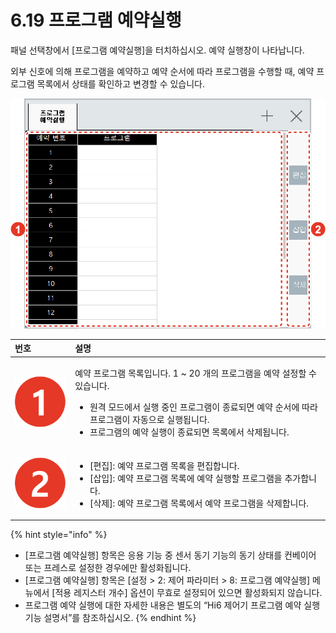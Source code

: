 # 6.19 프로그램 예약실행

패널 선택창에서 \[프로그램 예약실행\]을 터치하십시오. 예약 실행창이 나타납니다.

외부 신호에 의해 프로그램을 예약하고 예약 순서에 따라 프로그램을 수행할 때, 예약 프로그램 목록에서 상태를 확인하고 변경할 수 있습니다.

![&#xADF8;&#xB9BC; 51 &#xD504;&#xB85C;&#xADF8;&#xB7A8; &#xC608;&#xC57D; &#xC2E4;&#xD589; &#xD654;&#xBA74;](../.gitbook/assets/image%20%28179%29%20%281%29.png)



<table>
  <thead>
    <tr>
      <th style="text-align:left">&#xBC88;&#xD638;</th>
      <th style="text-align:left">&#xC124;&#xBA85;</th>
    </tr>
  </thead>
  <tbody>
    <tr>
      <td style="text-align:left">
        <img src="../.gitbook/assets/c1.png" alt/>
      </td>
      <td style="text-align:left">
        <p>&#xC608;&#xC57D; &#xD504;&#xB85C;&#xADF8;&#xB7A8; &#xBAA9;&#xB85D;&#xC785;&#xB2C8;&#xB2E4;.
          1 ~ 20 &#xAC1C;&#xC758; &#xD504;&#xB85C;&#xADF8;&#xB7A8;&#xC744; &#xC608;&#xC57D;
          &#xC124;&#xC815;&#xD560; &#xC218; &#xC788;&#xC2B5;&#xB2C8;&#xB2E4;.</p>
        <ul>
          <li>&#xC6D0;&#xACA9; &#xBAA8;&#xB4DC;&#xC5D0;&#xC11C; &#xC2E4;&#xD589; &#xC911;&#xC778;
            &#xD504;&#xB85C;&#xADF8;&#xB7A8;&#xC774; &#xC885;&#xB8CC;&#xB418;&#xBA74;
            &#xC608;&#xC57D; &#xC21C;&#xC11C;&#xC5D0; &#xB530;&#xB77C; &#xD504;&#xB85C;&#xADF8;&#xB7A8;&#xC774;
            &#xC790;&#xB3D9;&#xC73C;&#xB85C; &#xC2E4;&#xD589;&#xB429;&#xB2C8;&#xB2E4;.</li>
          <li>&#xD504;&#xB85C;&#xADF8;&#xB7A8;&#xC758; &#xC608;&#xC57D; &#xC2E4;&#xD589;&#xC774;
            &#xC885;&#xB8CC;&#xB418;&#xBA74; &#xBAA9;&#xB85D;&#xC5D0;&#xC11C; &#xC0AD;&#xC81C;&#xB429;&#xB2C8;&#xB2E4;.</li>
        </ul>
      </td>
    </tr>
    <tr>
      <td style="text-align:left">
        <img src="../.gitbook/assets/c2.png" alt/>
      </td>
      <td style="text-align:left">
        <ul>
          <li>[&#xD3B8;&#xC9D1;]: &#xC608;&#xC57D; &#xD504;&#xB85C;&#xADF8;&#xB7A8;
            &#xBAA9;&#xB85D;&#xC744; &#xD3B8;&#xC9D1;&#xD569;&#xB2C8;&#xB2E4;.</li>
          <li>[&#xC0BD;&#xC785;]: &#xC608;&#xC57D; &#xD504;&#xB85C;&#xADF8;&#xB7A8;
            &#xBAA9;&#xB85D;&#xC5D0; &#xC608;&#xC57D; &#xC2E4;&#xD589;&#xD560; &#xD504;&#xB85C;&#xADF8;&#xB7A8;&#xC744;
            &#xCD94;&#xAC00;&#xD569;&#xB2C8;&#xB2E4;.</li>
          <li>[&#xC0AD;&#xC81C;]: &#xC608;&#xC57D; &#xD504;&#xB85C;&#xADF8;&#xB7A8;
            &#xBAA9;&#xB85D;&#xC5D0;&#xC11C; &#xC608;&#xC57D; &#xD504;&#xB85C;&#xADF8;&#xB7A8;&#xC744;
            &#xC0AD;&#xC81C;&#xD569;&#xB2C8;&#xB2E4;.</li>
        </ul>
      </td>
    </tr>
  </tbody>
</table>

{% hint style="info" %}
* \[프로그램 예약실행\] 항목은 응용 기능 중 센서 동기 기능의 동기 상태를 컨베이어 또는 프레스로 설정한 경우에만 활성화됩니다.
* \[프로그램 예약실행\] 항목은 \[설정 &gt; 2: 제어 파라미터 &gt; 8: 프로그램 예약실행\] 메뉴에서 \[적용 레지스터 개수\] 옵션이 무효로 설정되어 있으면 활성화되지 않습니다.
* 프로그램 예약 실행에 대한 자세한 내용은 별도의 “Hi6 제어기 프로그램 예약 실행 기능 설명서”를 참조하십시오.
{% endhint %}

